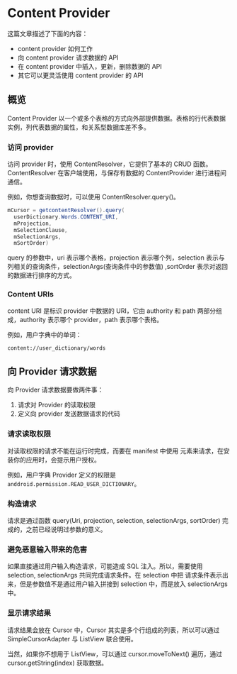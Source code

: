 # Content Provider

这篇文章描述了下面的内容：

* content provider 如何工作
* 向 content provider 请求数据的 API
* 在 content provider 中插入，更新，删除数据的 API
* 其它可以更灵活使用 content provider 的 API

## 概览
Content Provider 以一个或多个表格的方式向外部提供数据。表格的行代表数据实例，列代表数据的属性，和关系型数据库差不多。

### 访问 provider
访问 provider 时，使用 ContentResolver，它提供了基本的 CRUD 函数。ContentResolver 在客户端使用，与保存有数据的 ContentProvider
进行进程间通信。

例如，你想查询数据时，可以使用 ContentResolver.query()。

```java
mCursor = getcontentResolver().query(
  userDictionary.Words.CONTENT_URI,
  mProjection,
  mSelectionClause,
  mSelectionArgs,
  mSortOrder)
```

query 的参数中，uri 表示哪个表格，projection 表示哪个列，selection 表示与列相关的查询条件，selectionArgs(查询条件中的参数值) ,sortOrder 表示对返回的数据进行排序的方式。

### Content URIs
content URI 是标识 provider 中数据的 URI，它由 authority 和 path 两部分组成，authority 表示哪个 provider，path 表示哪个表格。

例如，用户字典中的单词：

```
content://user_dictionary/words
```

## 向 Provider 请求数据
向 Provider 请求数据要做两件事：

1. 请求对 Provider 的读取权限
2. 定义向 provider 发送数据请求的代码

### 请求读取权限
对读取权限的请求不能在运行时完成，而要在 manifest 中使用 <uses-permission> 元素来请求，在安装你的应用时，会提示用户授权。

例如，用户字典 Provider 定义的权限是 `anddroid.permission.READ_USER_DICTIONARY`。

### 构造请求
请求是通过函数 query(Uri, projection, selection, selectionArgs, sortOrder) 完成的，之前已经说明过参数的意义。

### 避免恶意输入带来的危害
如果直接通过用户输入构造请求，可能造成 SQL 注入。所以，需要使用 selection, selectionArgs 共同完成请求条件。在 selection 中把
请求条件表示出来，但是参数值不是通过用户输入拼接到 selection 中，而是放入 selectionArgs 中。

### 显示请求结果
请求结果会放在 Cursor 中，Cursor 其实是多个行组成的列表，所以可以通过  SimpleCursorAdapter 与 ListView 联合使用。

当然，如果你不想用于 ListView，可以通过 cursor.moveToNext() 遍历，通过 cursor.getString(index) 获取数据。
